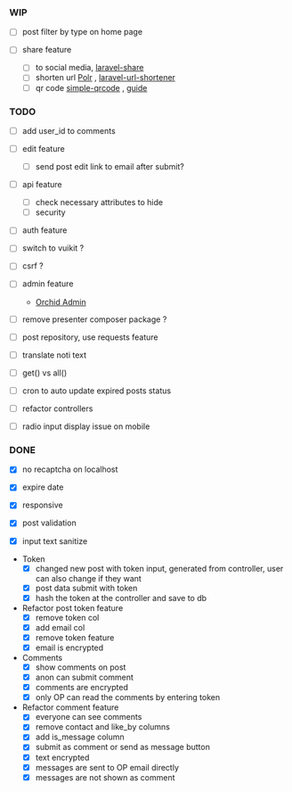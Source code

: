 ### **WIP**

- [ ] post filter by type on home page

- [ ] share feature
  - [ ] to social media, [laravel-share](https://github.com/jorenvh/laravel-share)
  - [ ] shorten url [Polr](https://github.com/cydrobolt/polr/)
    , [laravel-url-shortener](https://github.com/LaraCrafts/laravel-url-shortener)
  - [ ] qr code [simple-qrcode](https://github.com/SimpleSoftwareIO/simple-qrcode)
    , [guide](https://kerneldev.com/qr-codes-in-laravel-complete-guide/)

### **TODO**

- [ ] add user_id to comments

- [ ] edit feature
  - [ ] send post edit link to email after submit?

- [ ] api feature
  - [ ] check necessary attributes to hide
  - [ ] security

- [ ] auth feature

- [ ] switch to vuikit ?

- [ ] csrf ?

- [ ] admin feature
  - [Orchid Admin](https://www.notion.so/Orchid-Admin-6cf1211499b347f68dad4b00152cffe0)

- [ ] remove presenter composer package ?

- [ ] post repository, use requests feature

- [ ] translate noti text

- [ ] get() vs all()

- [ ] cron to auto update expired posts status

- [ ] refactor controllers

- [ ] radio input display issue on mobile

### **DONE**

- [x] no recaptcha on localhost

- [x] expire date

- [x] responsive

- [x] post validation

- [x] input text sanitize

- Token
  - [x] changed new post with token input, generated from controller, user can also change if they want
  - [x] post data submit with token
  - [x] hash the token at the controller and save to db

- Refactor post token feature
  - [x] remove token col
  - [x] add email col
  - [x] remove token feature
  - [x] email is encrypted

- Comments
  - [x] show comments on post
  - [x] anon can submit comment
  - [x] comments are encrypted
  - [x] only OP can read the comments by entering token

- Refactor comment feature
  - [x] everyone can see comments
  - [x] remove contact and like_by columns
  - [x] add is_message column
  - [x] submit as comment or send as message button
  - [x] text encrypted
  - [x] messages are sent to OP email directly
  - [x] messages are not shown as comment
